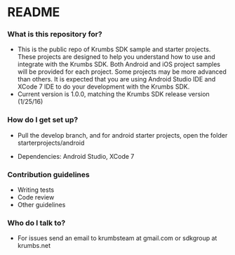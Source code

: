 # README #

### What is this repository for? ###

* This is the public repo of Krumbs SDK sample and starter projects.
These projects are designed to help you understand how to use and integrate with the Krumbs SDK.
Both Android and iOS project samples will be provided for each project. Some projects may be more advanced than others.
It is expected that you are using Android Studio IDE and XCode 7 IDE to do your development with the Krumbs SDK.
* Current version is 1.0.0, matching the Krumbs SDK release version (1/25/16)


### How do I get set up? ###

* Pull the develop branch, and for android starter projects, open the folder starterprojects/android

* Dependencies: Android Studio, XCode 7

### Contribution guidelines ###

* Writing tests
* Code review
* Other guidelines

### Who do I talk to? ###

* For issues send an email to krumbsteam at gmail.com or sdkgroup at krumbs.net